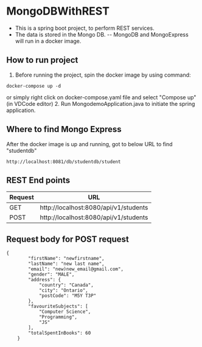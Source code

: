 # MongoDBWithREST
- This is a spring boot project, to perform REST services.
- The data is stored in the Mongo DB.
-- MongoDB and MongoExpress will run in a docker image. 

## How to run project
1. Before running the project, spin the docker image by using command: 
```
docker-compose up -d
```
or simply right click on docker-compose.yaml file and select "Compose up"(in VDCode editor)
2. Run MongodemoApplication.java to initiate the spring application.

## Where to find Mongo Express
After the docker image is up and running, got to below URL to find "studentdb"
```
http://localhost:8081/db/studentdb/student
```
## REST End points

|Request |  URL |
| ------ | ---- |
| GET  | http://localhost:8080/api/v1/students |
| POST | http://localhost:8080/api/v1/students |


## Request body for POST request
```
{
        "firstName": "newfirstname",
        "lastName": "new last name",
        "email": "new)new_email@gmail.com",
        "gender": "MALE",
        "address": {
            "country": "Canada",
            "city": "Ontario",
            "postCode": "M5Y T3P"
        },
        "favouriteSubjects": [
            "Computer Science",
            "Programming",
            "JS"
        ],
        "totalSpentInBooks": 60
    }
```